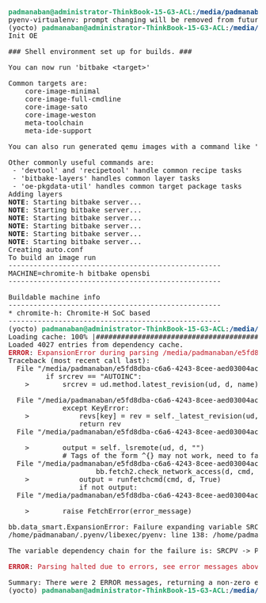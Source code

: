 <pre><font color="#26A269"><b>padmanaban@administrator-ThinkBook-15-G3-ACL</b></font>:<font color="#12488B"><b>/media/padmanaban/e5fd8dba-c6a6-4243-8cee-aed03004ac1d/re</b></font>$ pyenv activate yocto 
pyenv-virtualenv: prompt changing will be removed from future release. configure `export PYENV_VIRTUALENV_DISABLE_PROMPT=1&apos; to simulate the behavior.
(yocto) <font color="#26A269"><b>padmanaban@administrator-ThinkBook-15-G3-ACL</b></font>:<font color="#12488B"><b>/media/padmanaban/e5fd8dba-c6a6-4243-8cee-aed03004ac1d/re</b></font>$ . ./meta-incoresemi/setup.sh
Init OE

### Shell environment set up for builds. ###

You can now run &apos;bitbake &lt;target&gt;&apos;

Common targets are:
    core-image-minimal
    core-image-full-cmdline
    core-image-sato
    core-image-weston
    meta-toolchain
    meta-ide-support

You can also run generated qemu images with a command like &apos;runqemu qemux86-64&apos;.

Other commonly useful commands are:
 - &apos;devtool&apos; and &apos;recipetool&apos; handle common recipe tasks
 - &apos;bitbake-layers&apos; handles common layer tasks
 - &apos;oe-pkgdata-util&apos; handles common target package tasks
Adding layers
<b>NOTE</b>: Starting bitbake server...
<b>NOTE</b>: Starting bitbake server...
<b>NOTE</b>: Starting bitbake server...
<b>NOTE</b>: Starting bitbake server...
<b>NOTE</b>: Starting bitbake server...
<b>NOTE</b>: Starting bitbake server...
Creating auto.conf
To build an image run
---------------------------------------------------
MACHINE=chromite-h bitbake opensbi
---------------------------------------------------

Buildable machine info
---------------------------------------------------
* chromite-h: Chromite-H SoC based
---------------------------------------------------
(yocto) <font color="#26A269"><b>padmanaban@administrator-ThinkBook-15-G3-ACL</b></font>:<font color="#12488B"><b>/media/padmanaban/e5fd8dba-c6a6-4243-8cee-aed03004ac1d/re/build</b></font>$ MACHINE=chromite-h bitbake opensbi
Loading cache: 100% |###############################################################################################################################################################################| Time: 0:00:00
Loaded 4027 entries from dependency cache.
<font color="#C01C28"><b>ERROR</b></font>: <font color="#C01C28">ExpansionError during parsing /media/padmanaban/e5fd8dba-c6a6-4243-8cee-aed03004ac1d/re/meta-riscv/recipes-kernel/linux/linux-mainline_5.18.bb</font>                                              | ETA:  --:--:--
Traceback (most recent call last):
  File &quot;/media/padmanaban/e5fd8dba-c6a6-4243-8cee-aed03004ac1d/re/openembedded-core/bitbake/lib/bb/fetch2/__init__.py&quot;, line 1218, in srcrev_internal_helper(ud=&lt;bb.fetch2.FetchData object at 0x7f2971783100&gt;, d=&lt;bb.data_smart.DataSmart object at 0x7f29717d0bb0&gt;, name=&apos;default&apos;):
         if srcrev == &quot;AUTOINC&quot;:
    &gt;        srcrev = ud.method.latest_revision(ud, d, name)
     
  File &quot;/media/padmanaban/e5fd8dba-c6a6-4243-8cee-aed03004ac1d/re/openembedded-core/bitbake/lib/bb/fetch2/__init__.py&quot;, line 1628, in Git.latest_revision(ud=&lt;bb.fetch2.FetchData object at 0x7f2971783100&gt;, d=&lt;bb.data_smart.DataSmart object at 0x7f29717d0bb0&gt;, name=&apos;default&apos;):
             except KeyError:
    &gt;            revs[key] = rev = self._latest_revision(ud, d, name)
                 return rev
  File &quot;/media/padmanaban/e5fd8dba-c6a6-4243-8cee-aed03004ac1d/re/openembedded-core/bitbake/lib/bb/fetch2/git.py&quot;, line 750, in Git._latest_revision(ud=&lt;bb.fetch2.FetchData object at 0x7f2971783100&gt;, d=&lt;bb.data_smart.DataSmart object at 0x7f29717d0bb0&gt;, name=&apos;default&apos;):
     
    &gt;        output = self._lsremote(ud, d, &quot;&quot;)
             # Tags of the form ^{} may not work, need to fallback to other form
  File &quot;/media/padmanaban/e5fd8dba-c6a6-4243-8cee-aed03004ac1d/re/openembedded-core/bitbake/lib/bb/fetch2/git.py&quot;, line 733, in Git._lsremote(ud=&lt;bb.fetch2.FetchData object at 0x7f2971783100&gt;, d=&lt;bb.data_smart.DataSmart object at 0x7f29717d0bb0&gt;, search=&apos;&apos;):
                     bb.fetch2.check_network_access(d, cmd, repourl)
    &gt;            output = runfetchcmd(cmd, d, True)
                 if not output:
  File &quot;/media/padmanaban/e5fd8dba-c6a6-4243-8cee-aed03004ac1d/re/openembedded-core/bitbake/lib/bb/fetch2/__init__.py&quot;, line 932, in runfetchcmd(cmd=&apos;export PSEUDO_DISABLED=1; export DBUS_SESSION_BUS_ADDRESS=&quot;unix:path=/run/user/1001/bus,guid=8eede7efae227786c87ad26363f8a0bc&quot;; export SSH_AUTH_SOCK=&quot;/run/user/1001/keyring/ssh&quot;; export PATH=&quot;/media/padmanaban/e5fd8dba-c6a6-4243-8cee-aed03004ac1d/re/openembedded-core/scripts:/media/padmanaban/e5fd8dba-c6a6-4243-8cee-aed03004ac1d/re/build/tmp-glibc/work/chromite_h-oe-linux/linux-mainline/fetcheravoidrecurse-fetcheravoidrecurse/recipe-sysroot-native/usr/bin/riscv64-oe-linux:/media/padmanaban/e5fd8dba-c6a6-4243-8cee-aed03004ac1d/re/build/tmp-glibc/work/chromite_h-oe-linux/linux-mainline/fetcheravoidrecurse-fetcheravoidrecurse/recipe-sysroot/usr/bin/crossscripts:/media/padmanaban/e5fd8dba-c6a6-4243-8cee-aed03004ac1d/re/build/tmp-glibc/work/chromite_h-oe-linux/linux-mainline/fetcheravoidrecurse-fetcheravoidrecurse/recipe-sysroot-native/usr/sbin:/media/padmanaban/e5fd8dba-c6a6-4243-8cee-aed03004ac1d/re/build/tmp-glibc/work/chromite_h-oe-linux/linux-mainline/fetcheravoidrecurse-fetcheravoidrecurse/recipe-sysroot-native/usr/bin:/media/padmanaban/e5fd8dba-c6a6-4243-8cee-aed03004ac1d/re/build/tmp-glibc/work/chromite_h-oe-linux/linux-mainline/fetcheravoidrecurse-fetcheravoidrecurse/recipe-sysroot-native/sbin:/media/padmanaban/e5fd8dba-c6a6-4243-8cee-aed03004ac1d/re/build/tmp-glibc/work/chromite_h-oe-linux/linux-mainline/fetcheravoidrecurse-fetcheravoidrecurse/recipe-sysroot-native/bin:/media/padmanaban/e5fd8dba-c6a6-4243-8cee-aed03004ac1d/re/openembedded-core/bitbake/bin:/media/padmanaban/e5fd8dba-c6a6-4243-8cee-aed03004ac1d/re/build/tmp-glibc/hosttools&quot;; export HOME=&quot;/home/padmanaban&quot;; git -c gc.autoDetach=false -c core.pager=cat ls-remote git://git.kernel.org/pub/scm/linux/kernel/git/stable/linux.git &apos;, d=&lt;bb.data_smart.DataSmart object at 0x7f2971783b50&gt;, quiet=True, cleanup=[], log=None, workdir=None):
     
    &gt;        raise FetchError(error_message)
     
bb.data_smart.ExpansionError: Failure expanding variable SRCPV, expression was ${@bb.fetch2.get_srcrev(d)} which triggered exception FetchError: Fetcher failure: Fetch command export PSEUDO_DISABLED=1; export DBUS_SESSION_BUS_ADDRESS=&quot;unix:path=/run/user/1001/bus,guid=8eede7efae227786c87ad26363f8a0bc&quot;; export SSH_AUTH_SOCK=&quot;/run/user/1001/keyring/ssh&quot;; export PATH=&quot;/media/padmanaban/e5fd8dba-c6a6-4243-8cee-aed03004ac1d/re/openembedded-core/scripts:/media/padmanaban/e5fd8dba-c6a6-4243-8cee-aed03004ac1d/re/build/tmp-glibc/work/chromite_h-oe-linux/linux-mainline/fetcheravoidrecurse-fetcheravoidrecurse/recipe-sysroot-native/usr/bin/riscv64-oe-linux:/media/padmanaban/e5fd8dba-c6a6-4243-8cee-aed03004ac1d/re/build/tmp-glibc/work/chromite_h-oe-linux/linux-mainline/fetcheravoidrecurse-fetcheravoidrecurse/recipe-sysroot/usr/bin/crossscripts:/media/padmanaban/e5fd8dba-c6a6-4243-8cee-aed03004ac1d/re/build/tmp-glibc/work/chromite_h-oe-linux/linux-mainline/fetcheravoidrecurse-fetcheravoidrecurse/recipe-sysroot-native/usr/sbin:/media/padmanaban/e5fd8dba-c6a6-4243-8cee-aed03004ac1d/re/build/tmp-glibc/work/chromite_h-oe-linux/linux-mainline/fetcheravoidrecurse-fetcheravoidrecurse/recipe-sysroot-native/usr/bin:/media/padmanaban/e5fd8dba-c6a6-4243-8cee-aed03004ac1d/re/build/tmp-glibc/work/chromite_h-oe-linux/linux-mainline/fetcheravoidrecurse-fetcheravoidrecurse/recipe-sysroot-native/sbin:/media/padmanaban/e5fd8dba-c6a6-4243-8cee-aed03004ac1d/re/build/tmp-glibc/work/chromite_h-oe-linux/linux-mainline/fetcheravoidrecurse-fetcheravoidrecurse/recipe-sysroot-native/bin:/media/padmanaban/e5fd8dba-c6a6-4243-8cee-aed03004ac1d/re/openembedded-core/bitbake/bin:/media/padmanaban/e5fd8dba-c6a6-4243-8cee-aed03004ac1d/re/build/tmp-glibc/hosttools&quot;; export HOME=&quot;/home/padmanaban&quot;; git -c gc.autoDetach=false -c core.pager=cat ls-remote git://git.kernel.org/pub/scm/linux/kernel/git/stable/linux.git  failed with exit code 126, output:
/home/padmanaban/.pyenv/libexec/pyenv: line 138: /home/padmanaban/.pyenv/libexec/pyenv-exec: Argument list too long

The variable dependency chain for the failure is: SRCPV -&gt; PV -&gt; WORKDIR -&gt; B

<font color="#C01C28"><b>ERROR</b></font>: <font color="#C01C28">Parsing halted due to errors, see error messages above</font>

Summary: There were 2 ERROR messages, returning a non-zero exit code.
(yocto) <font color="#26A269"><b>padmanaban@administrator-ThinkBook-15-G3-ACL</b></font>:<font color="#12488B"><b>/media/padmanaban/e5fd8dba-c6a6-4243-8cee-aed03004ac1d/re/build</b></font>$ 
</pre>
